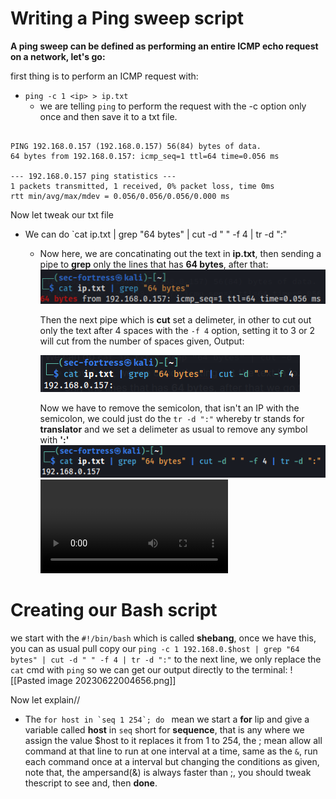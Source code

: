 # Writing a Ping sweep script
**A ping sweep can be defined as performing an entire ICMP echo request on a network, let's go:**

first thing is to perform an ICMP request with:
- `ping -c 1 <ip> > ip.txt`
	- we are telling `ping` to perform the request with the -c option only once and then save it to a txt file.
   
``` OUTPUT

PING 192.168.0.157 (192.168.0.157) 56(84) bytes of data.
64 bytes from 192.168.0.157: icmp_seq=1 ttl=64 time=0.056 ms

--- 192.168.0.157 ping statistics ---
1 packets transmitted, 1 received, 0% packet loss, time 0ms
rtt min/avg/max/mdev = 0.056/0.056/0.056/0.000 ms
```

Now let tweak our txt file
- We can do `cat ip.txt | grep "64 bytes" | cut -d " " -f 4 | tr -d ":"
	-  Now here, we are concatinating out the text in **ip.txt**, then sending a pipe to **grep** only the lines that has **64 bytes**, after that:
	   ![image](../images/pingsweep_script/Pasted%20image%2020230622002127.png)
    
	   Then the next pipe which is **cut** set a delimeter, in other to cut out only the text after 4 spaces with the `-f 4` option, setting it to 3 or 2 will cut from the number of spaces 
           given, Output:
    
	   ![image](../images/pingsweep_script/Pasted%20image%2020230622002410.png)
    
	   Now we have to remove the semicolon, that isn't an IP with the semicolon, we could just do the `tr -d ":"` whereby tr stands for **translator** and we set a delimeter as usual to remove any symbol with **':'**	   
	   ![image](../images/pingsweep_script/Pasted%20image%2020230622002707.png)
           ![video](../images/pingsweep_script/test-2023-06-22_02.54.19.mkv)
# Creating our Bash script
we start with the `#!/bin/bash` which is called **shebang**, once we have this, you can as usual pull copy our `ping -c 1 192.168.0.$host | grep "64 bytes" | cut -d " " -f 4 | tr -d ":"` to the next line, we only replace the `cat` cmd with `ping` so we can get our output directly to the terminal:
![[Pasted image 20230622004656.png]]

Now let explain//
- The ```for host in `seq 1 254`; do ``` mean we start a **for** lip and give a variable called **host** in `seq` short for **sequence**, that is any where we assign the value $host to it replaces it from 1 to 254, the ; mean allow all command at that line to run at one interval at a time, same as the `&`, run each command once at a interval but changing the conditions as given, note that, the ampersand(&) is always faster than ;, you should tweak thescript to see and, then **done**.
